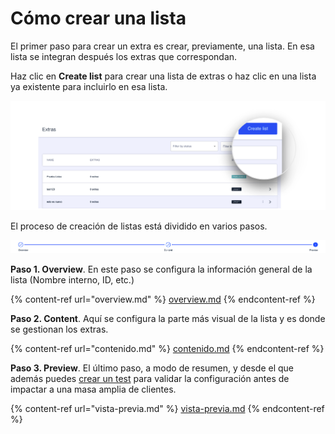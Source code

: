 # Cómo crear una lista

El primer paso para crear un extra es crear, previamente, una lista. En esa lista se integran después los extras que correspondan.

Haz clic en **Create list** para crear una lista de extras o haz clic en una lista ya existente para incluirlo en esa lista.

![](../.gitbook/assets/CreateListButtonDetail.png)

El proceso de creación de listas está dividido en varios pasos.

![](../.gitbook/assets/ExtrasSteps.png)

**Paso 1. Overview**. En este paso se configura la información general de la lista (Nombre interno, ID, etc.)

{% content-ref url="overview.md" %}
[overview.md](overview.md)
{% endcontent-ref %}

**Paso 2. Content**. Aquí se configura la parte más visual de la lista y es donde se gestionan los extras.

{% content-ref url="contenido.md" %}
[contenido.md](contenido.md)
{% endcontent-ref %}

**Paso 3. Preview**. El último paso, a modo de resumen, y desde el que además puedes [crear un test](../como-hacer-un-test.md) para validar la configuración antes de impactar a una masa amplia de clientes.

{% content-ref url="vista-previa.md" %}
[vista-previa.md](vista-previa.md)
{% endcontent-ref %}
